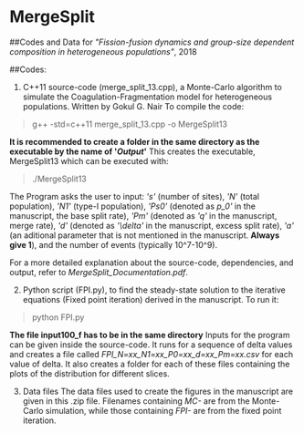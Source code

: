 # MergeSplit
##Codes and Data for *"Fission-fusion dynamics and group-size dependent composition in heterogeneous populations"*, 2018

##Codes:
1) C++11 source-code (merge_split_13.cpp), a Monte-Carlo algorithm to simulate the Coagulation-Fragmentation model for heterogeneous populations. Written by Gokul G. Nair
To compile the code:
> g++ -std=c++11 merge_split_13.cpp -o MergeSplit13

**It is recommended to create a folder in the same directory as the executable by the name of '*Output*'**
This creates the executable, MergeSplit13 which can be executed with:
> ./MergeSplit13

The Program asks the user to input: *'s'* (number of sites), *'N'* (total population), *'N1'* (type-I population), *'Ps0'* (denoted as *p_0'* in the manuscript, the base split rate), *'Pm'* (denoted as *'q'* in the manuscript, merge rate), *'d'* (denoted as *'\delta'* in the manuscript, excess split rate), *'a'* (an aditional parameter that is not mentioned in the manuscript. **Always give 1**), and the number of events (typically 10^7-10^9).

For a more detailed explanation about the source-code, dependencies, and output, refer to *MergeSplit_Documentation.pdf*.

2) Python script (FPI.py), to find the steady-state solution to the iterative equations (Fixed point iteration) derived in the manuscript.
To run it:
> python FPI.py

**The file input100_f has to be in the same directory**
Inputs for the program can be given inside the source-code. It runs for a sequence of delta values and creates a file called *FPI_N=xx_N1=xx_P0=xx_d=xx_Pm=xx.csv* for each value of delta. It also creates a folder for each of these files containing the plots of the distribution for different slices.

3) Data files
The data files used to create the figures in the manuscript are given in this .zip file. Filenames containing *MC-* are from the Monte-Carlo simulation, while those containing *FPI-* are from the fixed point iteration.
